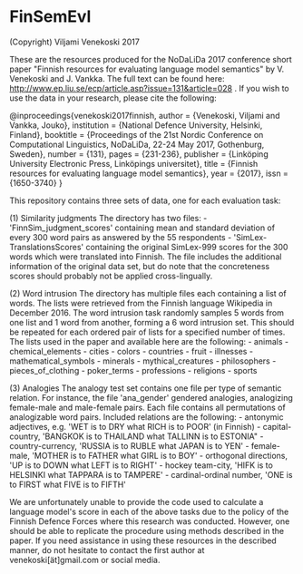 # FinSemEvl

(Copyright) Viljami Venekoski 2017

These are the resources produced for the NoDaLiDa 2017 conference short paper 
"Finnish resources for evaluating language model semantics" by V. Venekoski and J. Vankka. The full text can be found here: http://www.ep.liu.se/ecp/article.asp?issue=131&article=028 . If you wish to use the data in your research, please cite the following:

@inproceedings{venekoski2017finnish,
author = {Venekoski, Viljami and Vankka, Jouko},
institution = {National Defence University, Helsinki, Finland},
booktitle = {Proceedings of the 21st Nordic Conference on Computational Linguistics, NoDaLiDa, 22-24 May 2017, Gothenburg, Sweden},
number = {131},
pages = {231-236},
publisher = {Linköping University Electronic Press, Linköpings universitet},
title = {Finnish resources for evaluating language model semantics},
year = {2017},
issn = {1650-3740}
}

This repository contains three sets of data, one for each evaluation task:

(1) Similarity judgments
The directory has two files: 
	- 'FinnSim_judgment_scores' containing mean and standard deviation
of every 300 word pairs as answered by the 55 respondents
	- 'SimLex-TranslationsScores' containing the original SimLex-999 scores for the 300 words
	   which were translated into Finnish. The file includes the additional information of
	   the original data set, but do note that the concreteness scores should probably not be
	   applied cross-lingually.

(2) Word intrusion
The directory has multiple files each containing a list of words. The lists were
retrieved from the Finnish language Wikipedia in December 2016. The word intrusion task randomly
samples 5 words from one list and 1 word from another, forming a 6 word intrusion set. This should
be repeated for each ordered pair of lists for a specified number of times. The lists used in
the paper and available here are the following:
	- animals
	- chemical_elements
	- cities
	- colors
	- countries
	- fruit
	- illnesses
	- mathematical_symbols
	- minerals
	- mythical_creatures
	- philosophers
	- pieces_of_clothing
	- poker_terms
	- professions
	- religions
	- sports



(3) Analogies
The analogy test set contains one file per type of semantic relation. For instance, the file
'ana_gender' gendered analogies, analogizing female-male and male-female pairs. Each file
contains all permutations of analogizable word pairs. Included relations are the following:
	- antonymic adjectives, e.g. 'WET is to DRY what RICH is to POOR' (in Finnish)
	- capital-country, 'BANGKOK is to THAILAND what TALLINN is to ESTONIA"
	- country-currency, 'RUSSIA is to RUBLE what JAPAN is to YEN'
	- female-male, 'MOTHER is to FATHER what GIRL is to BOY'
	- orthogonal directions, 'UP is to DOWN what LEFT is to RIGHT'
	- hockey team-city, 'HIFK is to HELSINKI what TAPPARA is to TAMPERE'
	- cardinal-ordinal number, 'ONE is to FIRST what FIVE is to FIFTH'


We are unfortunately unable to provide the code used to calculate a language model's score in 
each of the above tasks due to the policy of the Finnish Defence Forces where this research was
conducted. However, one should be able to replicate the procedure using methods described in the 
paper. If you need assistance in using these resources in the described manner, do not hesitate
to contact the first author at venekoski[ät]gmail.com or social media.
